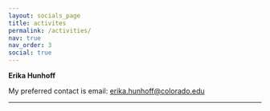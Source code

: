 ```yaml
---
layout: socials_page
title: activites
permalink: /activities/
nav: true
nav_order: 3
social: true
---
```



**Erika Hunhoff** <br />

My preferred contact is email:
<a href='mailto:erika.hunhoff@colorado.edu'>erika.hunhoff@colorado.edu</a><br />

---

